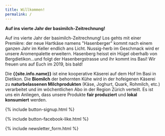 ```yaml
---
title: Willkommen!
permalink: /
---
```


<div class="alert alert-success" role="alert" data-href="https://basimil.ch/genossenschaft/#abo-bestellen">
  <div style="font-weight:bold;">
   Auf ins vierte Jahr der basimilch-Zeitrechnung!
  </div>

Auf ins vierte Jahr der basimilch-Zeitrechnung! Los gehts mit einer Première: der neue Hartkäse namens "Hasenberger" kommt nach einem ganzen Jahr im Keller endlich ans Licht. Nussig-herb im Geschmack wird er unsere Aromenpalette erweitern. Hasenberg heisst ein Hügel oberhalb von Bergdietikon...und folgt der Hasenbergstrasse und ihr kommt ins Basi! Wir freuen uns auf Euch im 2019, bis bald!
  
   
   
</div>


Die **{{site.info.name}}** ist eine kooperative Käserei auf dem
Hof Im Basi in Dietikon. Die **Biomilch** der behornten Kühe wird in der
hofeigenen Käserei zu **naturbelassenen Milchprodukten** (Käse, Joghurt, Quark,
Rohmilch, etc.) verarbeitet und im wöchentlichen Abo in der Region
Zürich verteilt. Es ist uns ein Anliegen, dass unsere Produkte **fair produziert**
und **lokal konsumiert** werden.

{% include button-signup.html %}

{% include button-facebook-like.html %}

{% include newsletter_form.html %}
